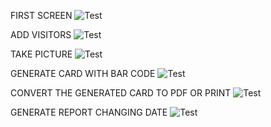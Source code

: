 FIRST SCREEN
![Test](app/src/main/res/drawable/1.png)

ADD VISITORS
![Test](app/src/main/res/drawable/2.png)

TAKE PICTURE
![Test](app/src/main/res/drawable/3.png)

GENERATE CARD WITH BAR CODE
![Test](app/src/main/res/drawable/4.png)

CONVERT THE GENERATED CARD TO PDF OR PRINT
![Test](app/src/main/res/drawable/5.png)

GENERATE REPORT CHANGING DATE
![Test](app/src/main/res/drawable/6.png)



